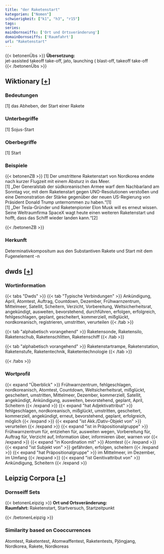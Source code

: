 ```yaml
---
title: "der Raketenstart"
kategorien: ["Nomen"]
schwierigkeit: ["k1", "h3", "r15"]
tags:
series:
mainDornseiffs: ['Ort und Ortsveränderung']
domainDornseiffs: ['Raumfahrt']
url: "Raketenstart"
---
```


{{< betonenÜbs >}}
**Übersetzung:**  
jet-assisted takeoff take-off, jato, launching ( blast-off, takeoff take-off  
{{< /betonenÜbs >}}

## Wiktionary [[+](https://de.wiktionary.org/wiki/Raketenstart)]

### Bedeutungen
[1] das Abheben, der Start einer Rakete  

### Unterbegriffe
[1] Sojus-Start  

### Oberbegriffe
[1] Start  

### Beispiele
{{< betonenZB >}}
[1] Der umstrittene Raketenstart von Nordkorea endete nach kurzer Flugzeit mit einem Absturz in das Meer.  
[1] „Der Generalstab der südkoreanischen Armee warf dem Nachbarland am Sonntag vor, mit dem Raketenstart gegen UNO-Resolutionen verstoßen und eine Demonstration der Stärke gegenüber der neuen US-Regierung von Präsident Donald Trump unternommen zu haben.“[1]  
[1] „Der Tesla-Gründer und Raketenpionier Elon Musk will es erneut wissen. Seine Weltraumfirma SpaceX wagt heute einen weiteren Raketenstart und hofft, dass das Schiff wieder landen kann.“[2]  

{{< /betonenZB >}}
### Herkunft
Determinativkompositum aus den Substantiven Rakete und Start mit dem Fugenelement -n  



## dwds [[+](https://www.dwds.de/wb/Raketenstart)]

### Wortinformation
{{< tabs "Dwds" >}}
{{< tab "Typische Verbindungen" >}}
Ankündigung, April, Atomtest, Auftrag, Countdown, Dezember, Frühwarnzentrum, Mittelmeer, Satellit, Scheitern, Verzicht, Vorbereitung, Weltsicherheitsrat, angekündigt, ausweiten, bevorstehend, durchführen, erfolgen, erfolgreich, fehlgeschlagen, geplant, gescheitert, kommerziell, mißglückt, nordkoreanisch, registrieren, umstritten, verurteilen
{{< /tab >}}

{{< tab "alphabetisch vorangehend" >}}
Raketensonde, Raketensilo, Raketenschub, Raketenschlitten, Raketenschiff
{{< /tab >}}

{{< tab "alphabetisch vorangehend" >}}
Raketenstartrampe, Raketenstation, Raketenstufe, Raketentechnik, Raketentechnologie
{{< /tab >}}

{{< /tabs >}}

### Wortprofil
{{< expand "Überblick" >}} Frühwarnzentrum, fehlgeschlagen, nordkoreanisch, Atomtest, Countdown, Weltsicherheitsrat, mißglückt, gescheitert, umstritten, Mittelmeer, Dezember, kommerziell, Satellit, angekündigt, Ankündigung, ausweiten, bevorstehend, geplant, April, Scheitern {{< /expand >}}
{{< expand "hat Adjektivattribut" >}} fehlgeschlagen, nordkoreanisch, mißglückt, umstritten, gescheitert, kommerziell, angekündigt, erneut, bevorstehend, geplant, erfolgreich, möglich {{< /expand >}}
{{< expand "ist Akk./Dativ-Objekt von" >}} verurteilen {{< /expand >}}
{{< expand "ist in Präpositionalgruppe" >}} Frühwarnzentrum für, entziehen für, ausweiten wegen, Vorbereitung für, Auftrag für, Verzicht auf, Information über, informieren über, warnen vor {{< /expand >}}
{{< expand "in Koordination mit" >}} Atomtest {{< /expand >}}
{{< expand "ist Subjekt von" >}} gefährden, erfolgen, scheitern {{< /expand >}}
{{< expand "hat Präpositionalgruppe" >}} im Mittelmeer, im Dezember, im Umfang {{< /expand >}}
{{< expand "ist Genitivattribut von" >}} Ankündigung, Scheitern {{< /expand >}}

## Leipzig Corpora [[+](https://corpora.uni-leipzig.de/en/res?word=Raketenstart&corpusId=deu_newscrawl-public_2018)]

### Dornseiff Sets
{{< betonenLeipzig >}}
**Ort und Ortsveränderung:**  
**Raumfahrt:** Raketenstart, Startversuch, Startzeitpunkt  

{{< /betonenLeipzig >}}

### Similarity based on Cooccurrences
Atomtest, Raketentest, Atomwaffentest, Raketentests, Pjöngjang, Nordkorea, Rakete, Nordkoreas

